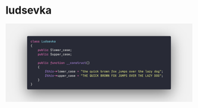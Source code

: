 # ludsevka

![alt text](https://raw.githubusercontent.com/CalvinLudwig/ludsevka/main/example.png "Example")